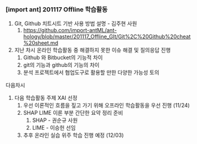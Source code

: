 ### [import ant] 201117 Offline 학습활동

1. Git, Github 치트시트 기반 사용 방법 설명 - 김주현 사원
   1. https://github.com/import-antML/ant-hology/blob/master/201117_Offline_GIt/Git%2C%20Github%20cheat%20sheet.md
2. 지난 차시 온라인 학습활동 중 해결하지 못한 이슈 해결 및 질의응답 진행
   1. Github 와 Bitbucket의 기능적 차이
   2. git의 기능과 github의 기능의 차이
   3. 분석 프로젝트에서 협업도구로 활용할 만한 다양한 가능성 토의



다음차시

1. 다음 학습활동 주제 XAI 선정
   1. 우선 이론적인 흐름을 짚고 가기 위해 오프라인 학습활동을 우선 진행 (11/24)
   2. SHAP LIME 이론 부분 간단한 요약 정리 준비
      1. SHAP - 권순규 사원
      2. LIME - 이승헌 선임 
   3. 추후 온라인 실습 위주 학습 진행 예정 (12/03)
